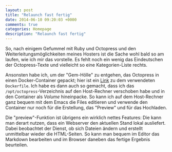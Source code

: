 ```yaml
---
layout: post
title: "Relaunch fast fertig"
date: 2014-06-10 09:20:03 +0000
comments: true
categories: Homepage
description: "Relaunch fast fertig"
---
```


So, nach einigem Gefummel mit Ruby und Octopress und den
Weiterleitungsmöglichkeiten meines Hosters ist die Sache wohl bald so
am laufen, wie ich mir das vorstelle. Es fehlt noch ein wenig das
Eindeutschen der Octopress-Texte und vielleicht so eine
Kategorien-Liste rechts.

Ansonsten habe ich, um der "Gem-Hölle" zu entgehen, das Octopress in
einen Docker-Container gepackt; hier ist ein
[Link](http://blog.krrrcks.net/blog/2014/06/10/unicode-support-for-octopress/)
zu dem verwendeten `Dockerfile`. Ich habe es dann auch so gemacht,
dass ich das `/opt/octopress`-Verzeichnis auf den Host-Rechner
verschoben habe und in den Container als *Volume* hineinpacke. So kann
ich auf dem Host-Rechner ganz bequem mit dem Emacs die Files editieren
und verwende den Container nur noch für die Erstellung, das "Preview"
und für das Hochladen. 

Die "preview"-Funktion ist übrigens ein wirklich nettes Features: Die
kann man derart nutzen, dass ein Webserver den aktuellen Stand lokal
ausliefert. Dabei beobachtet der Dienst, ob sich Dateien ändern und
erstellt unmittelbar wieder die HTML-Seiten. So kann man bequem im
Editor das Markdown bearbeiten und im Browser daneben das fertige
Ergebnis beurteilen.
